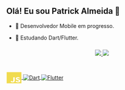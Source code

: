 ## Olá! Eu sou Patrick Almeida 👋

- 🔭 Desenvolvedor Mobile em progresso.
- 🌱 Estudando Dart/Flutter.

  ###
  
<div align="center">
  <a href="https://github.com/patrickkaic">
  <img height="180em" src="https://github-readme-stats.vercel.app/api?username=patrickkaic&show_icons=true&theme=dark&include_all_commits=true&count_private=true"/>
  <img height="180em" src="https://github-readme-stats.vercel.app/api/top-langs/?username=patrickkaic&layout=compact&langs_count=7&theme=dark"/>
</div>
  
  ###
  
<div style="display: inline_block"><br>
  <img align="center" alt="Js" height="30" width="40" src="https://raw.githubusercontent.com/devicons/devicon/master/icons/javascript/javascript-plain.svg">
  <img align="center" alt="Dart" height="30" width="40" src="https://cdn.jsdelivr.net/gh/devicons/devicon/icons/dart/dart-original.svg">
  <img align="center" alt="Flutter" height="30" width="40" src="https://cdn.jsdelivr.net/gh/devicons/devicon/icons/flutter/flutter-original.svg">
</div>
  

  
  
